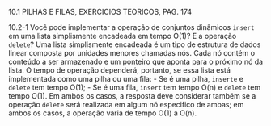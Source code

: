10.1 PILHAS E FILAS, EXERCICIOS TEORICOS, PAG. 174

10.2-1 Você pode implementar a operação de conjuntos dinâmicos `insert` em uma lista simplismente encadeada em tempo O(1)? E a operação `delete`?
Uma lista simplismente encadeada é um tipo de estrutura de dados linear composta por unidades menores chamadas nós. Cada nó contém o conteúdo a ser armazenado e um ponteiro que aponta para o próximo nó da lista. O tempo de operação dependerá, portanto, se essa lista está implementada como uma pilha ou uma fila:
    - Se é uma pilha, `inserte` e `delete` tem tempo O(1);
    - Se é uma fila, `insert` tem tempo O(n) e `delete` tem tempo O(1).
Em ambos os casos, a resposta deve considerar também se a operação `delete` será realizada em algum nó especifico de ambas; em ambos os casos, a operação varia de tempo O(1) a O(n).